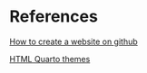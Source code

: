 # References


[How to create a website on github](
https://pages.github.com)


[HTML Quarto themes](https://bootswatch.com)



